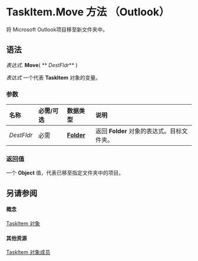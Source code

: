 
# TaskItem.Move 方法 （Outlook）

将 Microsoft Outlook项目移至新文件夹中。


## 语法

 _表达式_. **Move**( ** _DestFldr_** )

 _表达式_ 一个代表 **TaskItem** 对象的变量。


### 参数



|**名称**|**必需/可选**|**数据类型**|**说明**|
|:-----|:-----|:-----|:-----|
| _DestFldr_|必需|**[Folder](3cf6cda8-6d70-666e-2643-9d9c5b9cacfc.md)**|返回  **Folder** 对象的表达式。目标文件夹。|

### 返回值

一个  **Object** 值，代表已移至指定文件夹中的项目。


## 另请参阅


#### 概念


[TaskItem 对象](5df8cfa5-5460-a5a1-a130-ba5bca1a0091.md)
#### 其他资源


[TaskItem 对象成员](97234a76-2fc5-bbe4-2e14-25ae18694fc9.md)